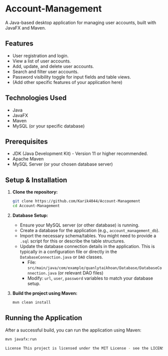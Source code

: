 # Account-Management

A Java-based desktop application for managing user accounts, built with JavaFX and Maven.

## Features

*   User registration and login.
*   View a list of user accounts.
*   Add, update, and delete user accounts.
*   Search and filter user accounts.
*   Password visibility toggle for input fields and table views.
*   (Add other specific features of your application here)

## Technologies Used

*   Java
*   JavaFX
*   Maven
*   MySQL (or your specific database)

## Prerequisites

*   JDK (Java Development Kit) - Version 11 or higher recommended.
*   Apache Maven
*   MySQL Server (or your chosen database server)

## Setup & Installation

1.  **Clone the repository:**
    ```bash
    git clone https://github.com/Karik4044/Account-Management
    cd Account-Management
    ```

2.  **Database Setup:**
    *   Ensure your MySQL server (or other database) is running.
    *   Create a database for the application (e.g., `account_management_db`).
    *   Import the necessary schema/tables. You might need to provide a `.sql` script for this or describe the table structures.
    *   Update the database connection details in the application. This is typically in a configuration file or directly in the `DatabaseConnection.java` or `DAO` classes.
        *   File: `src/main/java/com/example/quanlytaikhoan/Database/DatabaseConnection.java` (or relevant DAO files)
        *   Modify: `url`, `user`, `password` variables to match your database setup.

3.  **Build the project using Maven:**
    ```bash
    mvn clean install
    ```

## Running the Application

After a successful build, you can run the application using Maven:

```bash
mvn javafx:run

License This project is licensed under the MIT License - see the LICENSE file for details.
